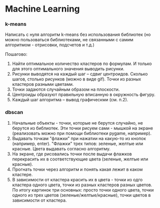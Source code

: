 # Machine Learning
### k-means
Написать с нуля алгоритм k-means без использования библиотек 
(но можно пользоваться библиотеками, не связанными с самим алгоритмом - отрисовки, подсчетов и т.д.) 

Пошагово:
1. Найти оптимальное количество кластеров по формулам. И только для этого оптимального значения выводить рисунки.
2. Рисунки выводятся на каждый шаг – сдвиг центроидов. Сколько шагов, столько рисунков (можно в виде gif). Точки из разных кластеров разными цветами.
3. Точки задаются случайным образом на плоскости. 
4. Центроиды образуют правильную вписанную в окружность фигуру.
5.  Каждый шаг алгоритма – вывод графическми (см. п.2).

### dbscan
1. Начальные объекты - точки, которые не берутся случайно, не берутся из библиотек. Эти точки рисуем сами - мышкой на экране (реализовать можно при помощи библиотеки pygame, например). 
2. Выдавать точкам "флажки" при нажатии на какую-то из кнопок (например, enter). "Флажки" трех типов: зеленые, желтые или красные. Цвета выдавать согласно алгоритму. 
3. На экране, где рисовались точки после выдачи флажков перекрасить их в соответствующие цвета (зеленые, желтые или красные). 
4. Прогнать точки через алгоритм и понять какая лежит в каком кластере. 
5. В зависимости от кластера красить их в цвета - точки из одго кластера одного цвета, точки из разных кластеров разных цветов.
По итогу картинок три основных: просто точки одного цвета, точки одного из трех цветов (зеленые/желтые/красные), точки цветов в зависимости от кластера.
